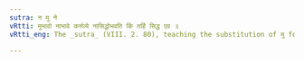 ```yaml
---
sutra: न मु ने
vRtti: मुभावो नाभावे कर्त्तव्ये नासिद्धोभवति किं तर्हि सिद्ध एव ॥
vRtti_eng: The _sutra_ (VIII. 2. 80), teaching the substitution of मु for the दस् of the Pronoun अदस्, is however not treated as _asiddha_ in relation to the case-ending ना ॥

---
```

